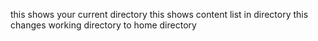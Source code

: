 this shows your current directory
this shows content list in directory
this changes working directory to home directory
